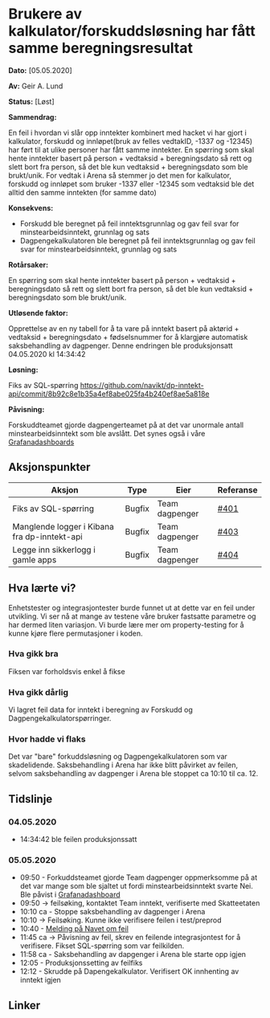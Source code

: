 # Brukere av kalkulator/forskuddsløsning har fått samme beregningsresultat

**Dato:** [05.05.2020]

**Av:** Geir A. Lund

**Status:** [Løst]

**Sammendrag:** 


En feil i hvordan vi slår opp inntekter kombinert med hacket vi har gjort i kalkulator, forskudd og innløpet(bruk av felles vedtakID, -1337 og -12345) har ført til at ulike personer har fått samme inntekter.
En spørring som skal hente inntekter basert på person + vedtaksid + beregningsdato så rett og slett bort fra person, så det ble kun vedtaksid + beregningsdato som ble brukt/unik. For vedtak i Arena så stemmer jo det men for kalkulator, forskudd og innløpet som bruker -1337 eller -12345 som vedtaksid ble det alltid den samme inntekten (for samme dato)


**Konsekvens:** 

- Forskudd ble beregnet på feil inntektsgrunnlag og gav feil svar for minstearbeidsinntekt, grunnlag og sats
- Dagpengekalkulatoren ble beregnet på feil inntektsgrunnlag og gav feil svar for minstearbeidsinntekt, grunnlag og sats

**Rotårsaker:** 

En spørring som skal hente inntekter basert på person + vedtaksid + beregningsdato så rett og slett bort fra person, så det ble kun vedtaksid + beregningsdato som ble brukt/unik.

**Utløsende faktor:**

Opprettelse av en ny tabell for å ta vare på inntekt basert på aktørid + vedtaksid + beregningsdato + fødselsnummer for å klargjøre automatisk saksbehandling av dagpenger. Denne endringen ble produksjonsatt 04.05.2020 kl 14:34:42 

**Løsning:** 

Fiks av SQL-spørring https://github.com/navikt/dp-inntekt-api/commit/8b92c8e1b35a4ef8abe025fa4b240ef8ae5a818e 

**Påvisning:** 

Forskuddteamet gjorde dagpengerteamet på at det var unormale antall minstearbeidsinntekt som ble avslått. Det synes også i våre [Grafanadashboards](https://grafana.adeo.no/dashboard/snapshot/fNMNpbOFEfBqVkUpgHT64Jq9zGtw4kOd)

## Aksjonspunkter

| Aksjon | Type | Eier | Referanse |
| ------ | ---- | ---- | --- |
| Fiks av SQL-spørring | Bugfix | Team dagpenger | [#401](https://github.com/navikt/dagpenger/issues/401)
| Manglende logger i Kibana fra dp-inntekt-api | Bugfix | Team dagpenger | [#403](https://github.com/navikt/dagpenger/issues/403)
| Legge inn sikkerlogg i gamle apps | Bugfix | Team dagpenger | [#404](https://github.com/navikt/dagpenger/issues/404)

## Hva lærte vi?

Enhetstester og integrasjontester burde funnet ut at dette var en feil under utvikling. Vi ser nå at mange av testene våre bruker fastsatte parametre og har dermed liten variasjon. Vi burde lære mer om property-testing for å kunne kjøre flere permutasjoner i koden. 

### Hva gikk bra

Fiksen var forholdsvis enkel å fikse


### Hva gikk dårlig

Vi lagret feil data for inntekt i beregning av Forskudd og Dagpengekalkulatorspørringer. 


### Hvor hadde vi flaks

Det var "bare" forkuddsløsning og Dagpengekalkulatoren som var skadelidende. Saksbehandling i Arena har ikke blitt påvirket av feilen, selvom saksbehandling av dagpenger i Arena ble stoppet ca 10:10 til ca. 12.  

## Tidslinje


### 04.05.2020
- 14:34:42 ble feilen produksjonssatt

### 05.05.2020
- 09:50 - Forkuddsteamet gjorde Team dagpenger oppmerksomme på at det var mange som ble sjaltet ut fordi minstearbeidsinntekt svarte Nei. Ble påvist i [Grafanadashboard](https://grafana.adeo.no/dashboard/snapshot/fNMNpbOFEfBqVkUpgHT64Jq9zGtw4kOd) 
- 09:50 -> feilsøking, kontaktet Team inntekt, verifiserte med Skatteetaten
- 10:10 ca - Stoppe saksbehandling av dagpenger i Arena 
- 10:10 -> Feilsøking. Kunne ikke verifisere feilen i test/preprod
- 10:40 - [Melding på Navet om feil](https://navno.sharepoint.com/sites/intranett-driftsmeldinger/SitePages/Dagpenger-%E2%80%93-Minsteinntekt-og-Grunnlag.aspx)
- 11:45 ca -> Påvisning av feil, skrev en feilende integrasjontest for å verifisere. Fikset SQL-spørring som var feilkilden. 
- 11:58 ca - Saksbehandling av dapgenger i Arena ble starte opp igjen 
- 12:05 - Produksjonssetting av feilfiks
- 12:12 - Skrudde på Dapengekalkulator. Verifisert OK innhenting av inntekt igjen


## Linker

